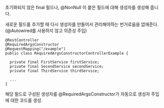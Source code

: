 초기화되지 않은 final 필드나, @NonNull 이 붙은 필드에 대해 생성자를 생성해 줍니다.

새로운 필드를 추가할 때 다시 생성자를 만들어서 관리해야하는 번거로움을 없애준다. (@Autowired를 사용하지 않고 의존성 주입)

```
@RestController
@RequiredArgsConstructor
@RequestMapping("/example")
public class RequiredArgsConstructorControllerExample {

  private final FirstService firstService;
  private final SecondService secondService;
  private final ThirdService thirdService;
  
  ...
}
```

해당 필드로 구성된 생성자를 @RequiredArgsConstructor가 자동으로 생성자 주입에 대한 코드를 생성.




